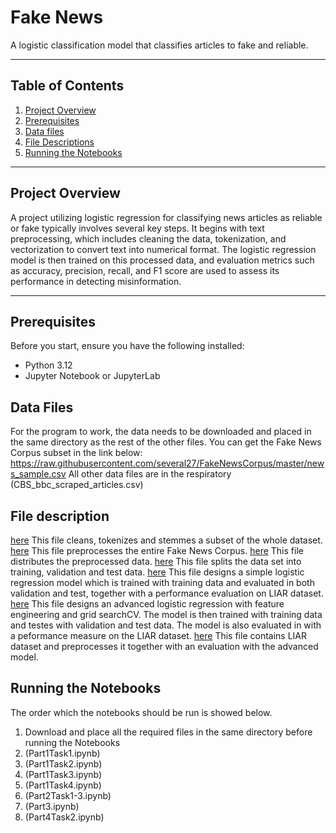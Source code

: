 # Fake News

A logistic classification model that classifies articles to fake and reliable. 

---

## Table of Contents

1. [Project Overview](#project-overview)
2. [Prerequisites](#prerequisites)
3. [Data files](#data-files)
4. [File Descriptions](#file-descriptions)
5. [Running the Notebooks](#running-the-notebooks)


---

## Project Overview

A project utilizing logistic regression for classifying news articles as reliable or fake typically involves several key steps. It begins with text preprocessing, which includes cleaning the data, tokenization, and vectorization to convert text into numerical format. 
The logistic regression model is then trained on this processed data, and evaluation metrics such as accuracy, precision, recall, and F1 score are used to assess its performance in detecting misinformation.

---

## Prerequisites

Before you start, ensure you have the following installed:

- Python 3.12
- Jupyter Notebook or JupyterLab

## Data Files

For the program to work, the data needs to be downloaded and placed in the same directory as the rest of the other files. 
You can get the Fake News Corpus subset in the link below:
https://raw.githubusercontent.com/several27/FakeNewsCorpus/master/news_sample.csv 
All other data files are in the respiratory
(CBS_bbc_scraped_articles.csv)

## File description 

[here](Part1Task1.ipynb) This file cleans, tokenizes and stemmes a subset of the whole dataset. 
[here](Part1Task2.ipynb) This file preprocesses the entire Fake News Corpus. 
[here](Part1Task3.ipynb) This file distributes the preprocessed data. 
[here](Part1Task4.ipynb) This file splits the data set into training, validation and test data. 
[here](Part2Task1-3.ipynb) This file designs a simple logistic regression model which is trained with training data and evaluated in both validation and test, together with a performance evaluation on LIAR dataset. 
[here](Part3.ipynb) This file designs an advanced logistic regression with feature engineering and grid searchCV. The model is then trained with training data and testes with validation and test data. The model is also evaluated in with a peformance measure on the LIAR dataset. 
[here](Part4Task2.ipynb) This file contains LIAR dataset and preprocesses it together with an evaluation with the advanced model. 

## Running the Notebooks
The order which the notebooks should be run is showed below. 
1. Download and place all the required files in the same directory before running the Notebooks
2. (Part1Task1.ipynb)
3. (Part1Task2.ipynb)
4. (Part1Task3.ipynb)
5. (Part1Task4.ipynb)
6. (Part2Task1-3.ipynb)
7. (Part3.ipynb)
8. (Part4Task2.ipynb)

